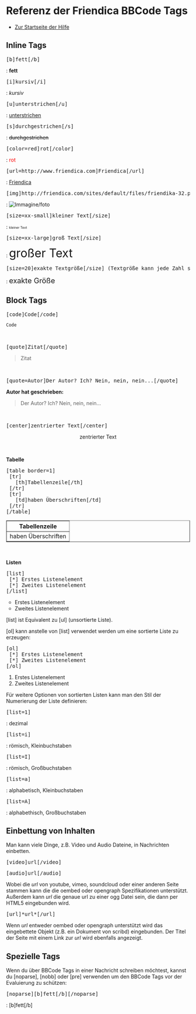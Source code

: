 Referenz der Friendica BBCode Tags
========================

* [Zur Startseite der Hilfe](help)

Inline Tags
-----


<pre>[b]fett[/b]</pre> : <strong>fett</strong>

<pre>[i]kursiv[/i]</pre> : <em>kursiv</em>

<pre>[u]unterstrichen[/u]</pre> : <u>unterstrichen</u>

<pre>[s]durchgestrichen[/s]</pre> : <strike>durchgestrichen</strike>

<pre>[color=red]rot[/color]</pre> : <span style="color:  red;">rot</span>

<pre>[url=http://www.friendica.com]Friendica[/url]</pre> : <a href="http://www.friendica.com" target="external-link">Friendica</a>

<pre>[img]http://friendica.com/sites/default/files/friendika-32.png[/img]</pre> : <img src="http://friendica.com/sites/default/files/friendika-32.png" alt="Immagine/foto">

<pre>[size=xx-small]kleiner Text[/size]</pre> : <span style="font-size: xx-small;">kleiner Text</span>

<pre>[size=xx-large]gro&szlig; Text[/size]</pre> : <span style="font-size: xx-large;">gro&szlig;er Text</span>

<pre>[size=20]exakte Textgr&ouml;&szlig;e[/size] (Textgr&ouml;&szlig;e kann jede Zahl sein, in Pixeln)</pre> :  <span style="font-size: 20px;">exakte Gr&ouml;&szlig;e</span>







Block Tags
-----

<pre>[code]Code[/code]</pre>

<code>Code</code>

<p style="clear:both;">&nbsp;</p>

<pre>[quote]Zitat[/quote]</pre>

<blockquote>Zitat</blockquote>

<p style="clear:both;">&nbsp;</p>

<pre>[quote=Autor]Der Autor? Ich? Nein, nein, nein...[/quote]</pre>

<strong class="author">Autor hat geschrieben:</strong><blockquote>Der Autor?  Ich? Nein, nein, nein...</blockquote>

<p style="clear:both;">&nbsp;</p>

<pre>[center]zentrierter Text[/center]</pre>

<div style="text-align:center;">zentrierter Text</div>

<p style="clear:both;">&nbsp;</p>

**Tabelle**
<pre>[table border=1]
 [tr] 
   [th]Tabellenzeile[/th]
 [/tr]
 [tr]
   [td]haben &Uuml;berschriften[/td]
 [/tr]
[/table]</pre>

<table border="1"><tbody><tr><th>Tabellenzeile</th></tr><tr><td>haben &Uuml;berschriften</td></tr></tbody></table>

<p style="clear:both;">&nbsp;</p>

**Listen**

<pre>[list]
 [*] Erstes Listenelement
 [*] Zweites Listenelement
[/list]</pre>
<ul class="listbullet" style="list-style-type: circle;">
<li> Erstes Listenelement<br>
</li>
<li> Zweites Listenelement</li>
</ul>

[list] ist Equivalent zu [ul] (unsortierte Liste). 

[ol] kann anstelle von [list] verwendet werden um eine sortierte Liste zu erzeugen:

<pre>[ol]
 [*] Erstes Listenelement
 [*] Zweites Listenelement
[/ol]</pre>
<ul class="listdecimal" style="list-style-type: decimal;"><li>Erstes Listenelement<br></li><li> Zweites Listenelement</li></ul>

F&uuml;r weitere Optionen von sortierten Listen kann man den Stil der Numerierung der Liste definieren:
<pre>[list=1]</pre> : dezimal

<pre>[list=i]</pre> : r&ouml;misch, Kleinbuchstaben

<pre>[list=I]</pre> : r&ouml;misch, Gro&szlig;buchstaben

<pre>[list=a]</pre> : alphabetisch, Kleinbuchstaben

<pre>[list=A] </pre> : alphabethisch, Gro&szlig;buchstaben




Einbettung von Inhalten
------

Man kann viele Dinge, z.B. Video und Audio Dateine, in Nachrichten einbetten.

<pre>[video]url[/video]</pre>
<pre>[audio]url[/audio]</pre>

Wobei die *url* von youtube, vimeo, soundcloud oder einer anderen Seite stammen kann die die oembed oder opengraph Spezifikationen unterst&uuml;tzt.  Au&szlig;erdem kann *url* die genaue url zu einer ogg Datei sein, die dann per HTML5 eingebunden wird.

<pre>[url]*url*[/url]</pre>

Wenn *url* entweder oembed oder opengraph unterstützt wird das eingebettete
Objekt (z.B. ein Dokument von scribd) eingebunden.
Der Titel der Seite mit einem Link zur *url* wird ebenfalls angezeigt.



Spezielle Tags
-------

Wenn du &uuml;ber BBCode Tags in einer Nachricht schreiben m&ouml;chtest, kannst du [noparse], [nobb] oder [pre] verwenden um den BBCode Tags vor der Evaluierung zu sch&uuml;tzen:

<pre>[noparse][b]fett[/b][/noparse]</pre> : [b]fett[/b]


